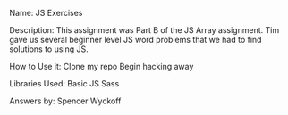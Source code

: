 Name: JS Exercises

Description: This assignment was Part B of the JS Array assignment.  Tim gave us several beginner level JS word problems that we had to find solutions to using JS.

How to Use it:
	Clone my repo
	Begin hacking away

Libraries Used: 
	Basic JS
	Sass

Answers by: Spencer Wyckoff